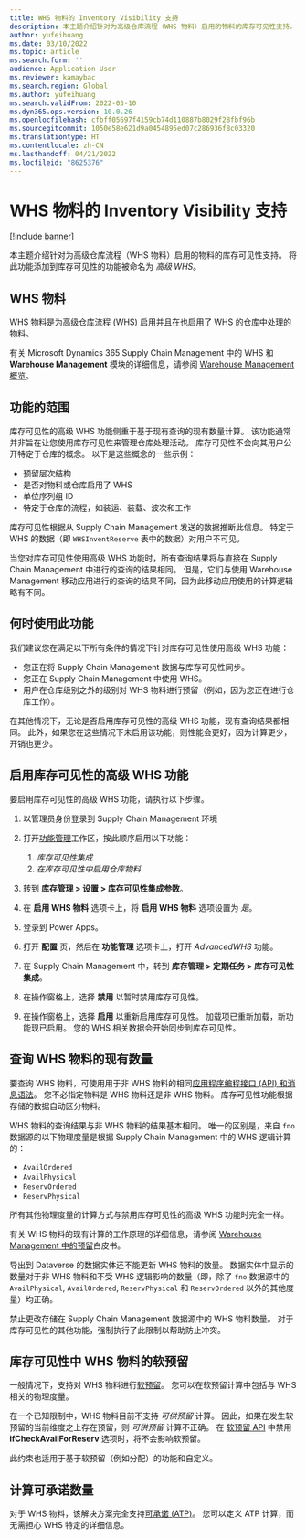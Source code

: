```yaml
---
title: WHS 物料的 Inventory Visibility 支持
description: 本主题介绍针对为高级仓库流程（WHS 物料）启用的物料的库存可见性支持。
author: yufeihuang
ms.date: 03/10/2022
ms.topic: article
ms.search.form: ''
audience: Application User
ms.reviewer: kamaybac
ms.search.region: Global
ms.author: yufeihuang
ms.search.validFrom: 2022-03-10
ms.dyn365.ops.version: 10.0.26
ms.openlocfilehash: cfbff05697f4159cb74d110887b8029f28fbf96b
ms.sourcegitcommit: 1050e58e621d9a0454895ed07c286936f8c03320
ms.translationtype: HT
ms.contentlocale: zh-CN
ms.lasthandoff: 04/21/2022
ms.locfileid: "8625376"
---
```

# <a name="inventory-visibility-support-for-whs-items"></a>WHS 物料的 Inventory Visibility 支持

[!include [banner](../includes/banner.md)]

本主题介绍针对为高级仓库流程（WHS 物料）启用的物料的库存可见性支持。 将此功能添加到库存可见性的功能被命名为 *高级 WHS*。

## <a name="whs-items"></a>WHS 物料

WHS 物料是为高级仓库流程 (WHS) 启用并且在也启用了 WHS 的仓库中处理的物料。

有关 Microsoft Dynamics 365 Supply Chain Management 中的 WHS 和 **Warehouse Management** 模块的详细信息，请参阅 [Warehouse Management 概览](../warehousing/warehouse-management-overview.md)。

## <a name="scope-of-the-feature"></a>功能的范围

库存可见性的高级 WHS 功能侧重于基于现有查询的现有数量计算。 该功能通常并非旨在让您使用库存可见性来管理仓库处理活动。 库存可见性不会向其用户公开特定于仓库的概念。 以下是这些概念的一些示例：

- 预留层次结构
- 是否对物料或仓库启用了 WHS
- 单位序列组 ID
- 特定于仓库的流程，如装运、装载、波次和工作

库存可见性根据从 Supply Chain Management 发送的数据推断此信息。 特定于 WHS 的数据（即 `WHSInventReserve` 表中的数据）对用户不可见。

当您对库存可见性使用高级 WHS 功能时，所有查询结果将与直接在 Supply Chain Management 中进行的查询的结果相同。 但是，它们与使用 Warehouse Management 移动应用进行的查询的结果不同，因为此移动应用使用的计算逻辑略有不同。

## <a name="when-to-use-the-feature"></a>何时使用此功能

我们建议您在满足以下所有条件的情况下针对库存可见性使用高级 WHS 功能：

- 您正在将 Supply Chain Management 数据与库存可见性同步。
- 您正在 Supply Chain Management 中使用 WHS。
- 用户在仓库级别之外的级别对 WHS 物料进行预留（例如，因为您正在进行仓库工作）。

在其他情况下，无论是否启用库存可见性的高级 WHS 功能，现有查询结果都相同。 此外，如果您在这些情况下未启用该功能，则性能会更好，因为计算更少，开销也更少。

## <a name="enable-the-advanced-whs-feature-for-inventory-visibility"></a>启用库存可见性的高级 WHS 功能

要启用库存可见性的高级 WHS 功能，请执行以下步骤。

1. 以管理员身份登录到 Supply Chain Management 环境
1. 打开[功能管理](../../fin-ops-core/fin-ops/get-started/feature-management/feature-management-overview.md)工作区，按此顺序启用以下功能：

    1. *库存可见性集成*
    1. *在库存可见性中启用仓库物料*

1. 转到 **库存管理 \> 设置 \> 库存可见性集成参数**。
1. 在 **启用 WHS 物料** 选项卡上，将 **启用 WHS 物料** 选项设置为 *是*。
1. 登录到 Power Apps。
1. 打开 **配置** 页，然后在 **功能管理** 选项卡上，打开 *AdvancedWHS* 功能。
1. 在 Supply Chain Management 中，转到 **库存管理 \> 定期任务 \> 库存可见性集成**。
1. 在操作窗格上，选择 **禁用** 以暂时禁用库存可见性。
1. 在操作窗格上，选择 **启用** 以重新启用库存可见性。 加载项已重新加载，新功能现已启用。 您的 WHS 相关数据会开始同步到库存可见性。

## <a name="query-on-hand-quantities-of-whs-items"></a>查询 WHS 物料的现有数量

要查询 WHS 物料，可使用用于非 WHS 物料的相同[应用程序编程接口 (API) 和消息语法](inventory-visibility-api.md)。 您不必指定物料是 WHS 物料还是非 WHS 物料。 库存可见性功能根据存储的数据自动区分物料。

WHS 物料的查询结果与非 WHS 物料的结果基本相同。 唯一的区别是，来自 `fno` 数据源的以下物理度量是根据 Supply Chain Management 中的 WHS 逻辑计算的：

- `AvailOrdered`
- `AvailPhysical`
- `ReservOrdered`
- `ReservPhysical`

所有其他物理度量的计算方式与禁用库存可见性的高级 WHS 功能时完全一样。

有关 WHS 物料的现有计算的工作原理的详细信息，请参阅 [Warehouse Management 中的预留](https://www.microsoft.com/download/details.aspx?id=43284)白皮书。

导出到 Dataverse 的数据实体还不能更新 WHS 物料的数量。 数据实体中显示的数量对于非 WHS 物料和不受 WHS 逻辑影响的数量（即，除了 `fno` 数据源中的 `AvailPhysical`, `AvailOrdered`, `ReservPhysical` 和 `ReservOrdered` 以外的其他度量）均正确。

禁止更改存储在 Supply Chain Management 数据源中的 WHS 物料数量。 对于库存可见性的其他功能，强制执行了此限制以帮助防止冲突。

## <a name="soft-reservations-on-whs-items-in-inventory-visibility"></a>库存可见性中 WHS 物料的软预留

一般情况下，支持对 WHS 物料进行[软预留](inventory-visibility-reservations.md)。 您可以在软预留计算中包括与 WHS 相关的物理度量。 

在一个已知限制中，WHS 物料目前不支持 *可供预留* 计算。 因此，如果在发生软预留的当前维度之上存在预留，则 *可供预留* 计算不正确。 在 [软预留 API](inventory-visibility-api.md#create-one-reservation-event) 中禁用 **ifCheckAvailForReserv** 选项时，将不会影响软预留。

此约束也适用于基于软预留（例如分配）的功能和自定义。

## <a name="calculate-available-to-promise-quantities"></a>计算可承诺数量

对于 WHS 物料，该解决方案完全支持[可承诺 (ATP)](inventory-visibility-available-to-promise.md)。 您可以定义 ATP 计算，而无需担心 WHS 特定的详细信息。
